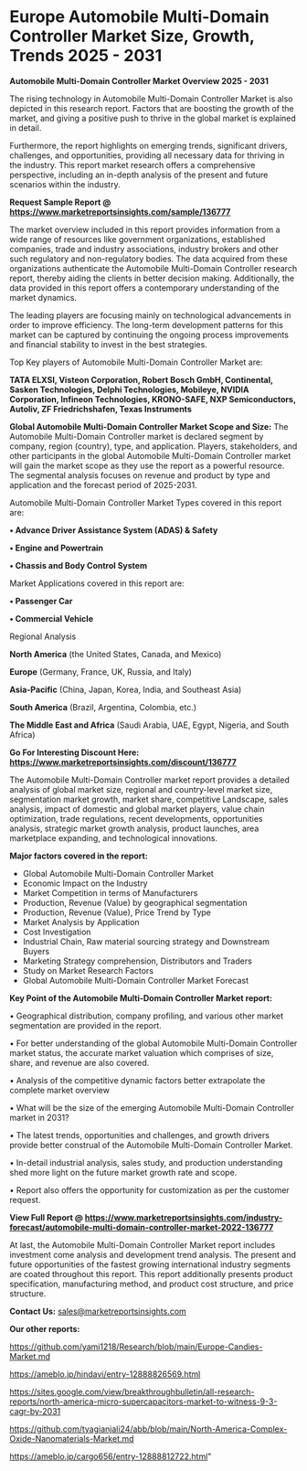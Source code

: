  # Europe Automobile Multi-Domain Controller Market Size, Growth, Trends 2025 - 2031

<Strong> Automobile Multi-Domain Controller Market Overview 2025 - 2031</strong>

The rising technology in Automobile Multi-Domain Controller Market is also depicted in this research report. Factors that are boosting the growth of the market, and giving a positive push to thrive in the global market is explained in detail.

Furthermore, the report highlights on emerging trends, significant drivers, challenges, and opportunities, providing all necessary data for thriving in the industry. This report market research offers a comprehensive perspective, including an in-depth analysis of the present and future scenarios within the industry.

<strong>Request Sample Report @ <a href=https://www.marketreportsinsights.com/sample/136777>https://www.marketreportsinsights.com/sample/136777</a></strong>

The market overview included in this report provides information from a wide range of resources like government organizations, established companies, trade and industry associations, industry brokers and other such regulatory and non-regulatory bodies. The data acquired from these organizations authenticate the Automobile Multi-Domain Controller research report, thereby aiding the clients in better decision making. Additionally, the data provided in this report offers a contemporary understanding of the market dynamics.

The leading players are focusing mainly on technological advancements in order to improve efficiency. The long-term development patterns for this market can be captured by continuing the ongoing process improvements and financial stability to invest in the best strategies.

Top Key players of Automobile Multi-Domain Controller Market are:

<strong>TATA ELXSI, Visteon Corporation, Robert Bosch GmbH, Continental, Sasken Technologies, Delphi Technologies, Mobileye, NVIDIA Corporation, Infineon Technologies, KRONO-SAFE, NXP Semiconductors, Autoliv, ZF Friedrichshafen, Texas Instruments</strong>

<strong><b>Global Automobile Multi-Domain Controller Market Scope and Size:</b></strong>
The Automobile Multi-Domain Controller market is declared segment by company, region (country), type, and application. Players, stakeholders, and other participants in the global Automobile Multi-Domain Controller market will gain the market scope as they use the report as a powerful resource. The segmental analysis focuses on revenue and product by type and application and the forecast period of 2025-2031.

Automobile Multi-Domain Controller Market Types covered in this report are:

<strong>• Advance Driver Assistance System (ADAS) & Safety

• Engine and Powertrain

• Chassis and Body Control System</strong>

Market Applications covered in this report are:

<strong>• Passenger Car

• Commercial Vehicle</strong> 

Regional Analysis

<strong>North America</strong> (the United States, Canada, and Mexico)

<strong>Europe</strong> (Germany, France, UK, Russia, and Italy)

<strong>Asia-Pacific</strong> (China, Japan, Korea, India, and Southeast Asia)

<strong>South America</strong> (Brazil, Argentina, Colombia, etc.)

<strong>The Middle East and Africa</strong> (Saudi Arabia, UAE, Egypt, Nigeria, and South Africa)

<strong>Go For Interesting Discount Here: <a href=https://www.marketreportsinsights.com/discount/136777>https://www.marketreportsinsights.com/discount/136777</a></strong>

The Automobile Multi-Domain Controller market report provides a detailed analysis of global market size, regional and country-level market size, segmentation market growth, market share, competitive Landscape, sales analysis, impact of domestic and global market players, value chain optimization, trade regulations, recent developments, opportunities analysis, strategic market growth analysis, product launches, area marketplace expanding, and technological innovations.

<strong><b>Major factors covered in the report:</b></strong>
<ul>
  <li>Global Automobile Multi-Domain Controller Market </li>
  <li>Economic Impact on the Industry</li>
  <li>Market Competition in terms of Manufacturers</li>
  <li>Production, Revenue (Value) by geographical segmentation</li>
  <li>Production, Revenue (Value), Price Trend by Type</li>
  <li>Market Analysis by Application</li>
  <li>Cost Investigation</li>
  <li>Industrial Chain, Raw material sourcing strategy and Downstream Buyers</li>
  <li>Marketing Strategy comprehension, Distributors and Traders</li>
  <li>Study on Market Research Factors</li>
  <li>Global Automobile Multi-Domain Controller Market Forecast</li>
</ul>

<strong><b>Key Point of the Automobile Multi-Domain Controller Market report:</b></strong>

• Geographical distribution, company profiling, and various other market segmentation are provided in the report.

• For better understanding of the global Automobile Multi-Domain Controller market status, the accurate market valuation which comprises of size, share, and revenue are also covered.

• Analysis of the competitive dynamic factors better extrapolate the complete market overview

• What will be the size of the emerging Automobile Multi-Domain Controller market in 2031?

• The latest trends, opportunities and challenges, and growth drivers provide better construal of the Automobile Multi-Domain Controller Market.

• In-detail industrial analysis, sales study, and production understanding shed more light on the future market growth rate and scope.

• Report also offers the opportunity for customization as per the customer request.

<strong><b>View Full Report @ <a href=https://www.marketreportsinsights.com/industry-forecast/automobile-multi-domain-controller-market-2022-136777>https://www.marketreportsinsights.com/industry-forecast/automobile-multi-domain-controller-market-2022-136777</a></b></strong>


At last, the Automobile Multi-Domain Controller Market report includes investment come analysis and development trend analysis. The present and future opportunities of the fastest growing international industry segments are coated throughout this report. This report additionally presents product specification, manufacturing method, and product cost structure, and price structure.

<strong>Contact Us:</strong>
sales@marketreportsinsights.com

<strong>Our other reports:</strong>

<a href=https://github.com/yami1218/Research/blob/main/Europe-Candies-Market.md>https://github.com/yami1218/Research/blob/main/Europe-Candies-Market.md</a>

<a href=https://ameblo.jp/hindavi/entry-12888826569.html>https://ameblo.jp/hindavi/entry-12888826569.html</a>

<a href=https://sites.google.com/view/breakthroughbulletin/all-research-reports/north-america-micro-supercapacitors-market-to-witness-9-3-cagr-by-2031>https://sites.google.com/view/breakthroughbulletin/all-research-reports/north-america-micro-supercapacitors-market-to-witness-9-3-cagr-by-2031</a>

<a href=https://github.com/tyagianjali24/abb/blob/main/North-America-Complex-Oxide-Nanomaterials-Market.md>https://github.com/tyagianjali24/abb/blob/main/North-America-Complex-Oxide-Nanomaterials-Market.md</a>

<a href=https://ameblo.jp/cargo656/entry-12888812722.html>https://ameblo.jp/cargo656/entry-12888812722.html</a>"
